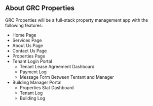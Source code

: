 ## About GRC Properties

GRC Properties will be a full-stack property management app with the following features:

- Home Page
- Services Page
- About Us Page
- Contact Us Page
- Properties Page
- Tenant Login Portal
  - Tenant Lease Agreement Dashboard
  - Payment Log
  - Message Form Between Tentant and Manager
- Building Manager Portal
  - Properties Stat Dashboard
  - Tenant Log
  - Building Log